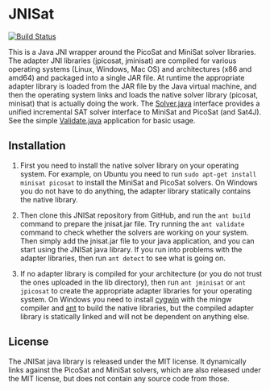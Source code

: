 JNISat
======
[![Build Status](https://travis-ci.org/mmaroti/jnisat.svg?branch=master)](https://travis-ci.org/mmaroti/jnisat)

This is a Java JNI wrapper around the PicoSat and MiniSat solver libraries.
The adapter JNI libraries (jpicosat, jminisat) are compiled for various
operating systems (Linux, Windows, Mac OS) and architectures (x86 and amd64)
and packaged into a single JAR file. At runtime the appropriate adapter
library is loaded from the JAR file by the Java virtual machine, and then
the operating system links and loads the native solver library (picosat,
minisat) that is actually doing the work. 
The [Solver.java](src/jnisat/Solver.java) interface provides a unified 
incremental SAT solver interface to MiniSat and PicoSat (and Sat4J).
See the simple [Validate.java](src/jnisat/Validate.java) application for basic usage.

## Installation

1. First you need to install the native solver library on your operating system.
For example, on Ubuntu you need to run `sudo apt-get install minisat picosat`
to install the MiniSat and PicoSat solvers. On Windows you do not have to do
anything, the adapter library statically contains the native library.

2. Then clone this JNISat repository from GitHub, and run the `ant build` command
to prepare the jnisat.jar file. Try running the `ant validate` command
to check whether the solvers are working on your system. Then simply add the
jnisat.jar file to your java application, and you can start using the
JNISat java library. If you run into problems with the adapter libraries, then
run `ant detect` to see what is going on.

3. If no adapter library is compiled for your architecture (or you do not
trust the ones uploaded in the lib directory), then run `ant jminisat`
or `ant jpicosat` to create the appropriate adapter libraries for your
operating system. On Windows you need to install [cygwin](https://www.cygwin.com/) 
with the mingw compiler and [ant](http://ant.apache.org/) to build the native
libraries, but the compiled adapter library is statically linked and will not be
dependent on anything else.

## License

The JNISat java library is released under the MIT license. It dynamically
links against the PicoSat and MiniSat solvers, which are also released
under the MIT license, but does not contain any source code from those.
